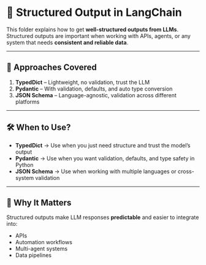 # 📂 Structured Output in LangChain

This folder explains how to get **well-structured outputs from LLMs**.  
Structured outputs are important when working with APIs, agents, or any system that needs **consistent and reliable data**.

---

## 🔑 Approaches Covered
1. **TypedDict** – Lightweight, no validation, trust the LLM  
2. **Pydantic** – With validation, defaults, and auto type conversion  
3. **JSON Schema** – Language-agnostic, validation across different platforms  

---

## 🛠️ When to Use?
- **TypedDict** → Use when you just need structure and trust the model’s output  
- **Pydantic** → Use when you want validation, defaults, and type safety in Python  
- **JSON Schema** → Use when working with multiple languages or cross-system validation  

---

## 📌 Why It Matters
Structured outputs make LLM responses **predictable** and easier to integrate into:  
- APIs  
- Automation workflows  
- Multi-agent systems  
- Data pipelines  
